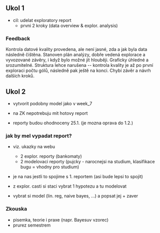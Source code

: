 ## Ukol 1
- cil: udelat exploratory report
  - prvni 2 kroky (data overview & explor. analysis)

### Feedback
Kontrola datové kvality provedena, ale není jasné, zda a jak byla data následně čištěna. Stanoven plán analýzy, dobře vedená explorace a vyvozované závěry, i když bylo možné jít hlouběji. 
Graficky úhledné a srozumitelné. Struktura lehce narušena -- kontrola kvality je až po první exploraci počtu gólů, následně pak ještě na konci. Chybí závěr a návrh dalších kroků.

## Ukol 2
- vytvorit podobny model jako v week_7

- na ZK nepotrebuju mit hotovy report
- reporty budou ohodnoceny 25.1. (je mozna oprava do 1.2.)

### jak by mel vypadat report?
- viz. ukazky na webu
  - 2 explor. reporty (bankomaty)
  - 2 modelovaci reporty (pujcky - narocnejsi na studium, klasifikace bugu = vhodny pro studium)

- je na nas jestli to spojime s 1. reportem (asi bude lepsi to spojit)
- z explor. casti si staci vybrat 1 hypotezu a tu modelovat
- vybrat si model (lin. reg, naive bayes, ...) a popsat jej + zaver

### Zkouska
- pisemka, teorie i praxe (napr. Bayesuv vzorec)
- prurez semestrem
